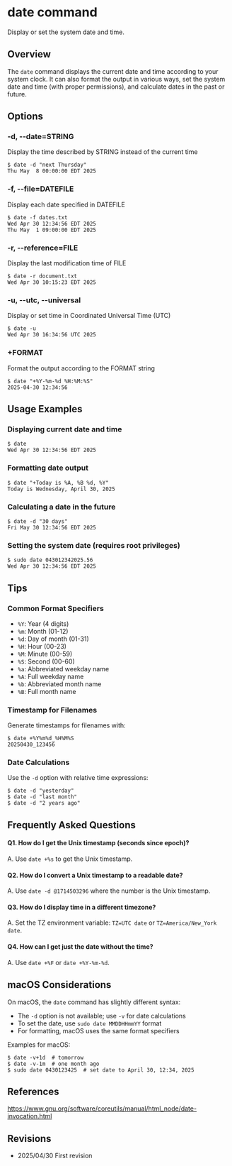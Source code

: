 # date command

Display or set the system date and time.

## Overview

The `date` command displays the current date and time according to your system clock. It can also format the output in various ways, set the system date and time (with proper permissions), and calculate dates in the past or future.

## Options

### **-d, --date=STRING**

Display the time described by STRING instead of the current time

```console
$ date -d "next Thursday"
Thu May  8 00:00:00 EDT 2025
```

### **-f, --file=DATEFILE**

Display each date specified in DATEFILE

```console
$ date -f dates.txt
Wed Apr 30 12:34:56 EDT 2025
Thu May  1 09:00:00 EDT 2025
```

### **-r, --reference=FILE**

Display the last modification time of FILE

```console
$ date -r document.txt
Wed Apr 30 10:15:23 EDT 2025
```

### **-u, --utc, --universal**

Display or set time in Coordinated Universal Time (UTC)

```console
$ date -u
Wed Apr 30 16:34:56 UTC 2025
```

### **+FORMAT**

Format the output according to the FORMAT string

```console
$ date "+%Y-%m-%d %H:%M:%S"
2025-04-30 12:34:56
```

## Usage Examples

### Displaying current date and time

```console
$ date
Wed Apr 30 12:34:56 EDT 2025
```

### Formatting date output

```console
$ date "+Today is %A, %B %d, %Y"
Today is Wednesday, April 30, 2025
```

### Calculating a date in the future

```console
$ date -d "30 days"
Fri May 30 12:34:56 EDT 2025
```

### Setting the system date (requires root privileges)

```console
$ sudo date 043012342025.56
Wed Apr 30 12:34:56 EDT 2025
```

## Tips

### Common Format Specifiers

- `%Y`: Year (4 digits)
- `%m`: Month (01-12)
- `%d`: Day of month (01-31)
- `%H`: Hour (00-23)
- `%M`: Minute (00-59)
- `%S`: Second (00-60)
- `%a`: Abbreviated weekday name
- `%A`: Full weekday name
- `%b`: Abbreviated month name
- `%B`: Full month name

### Timestamp for Filenames

Generate timestamps for filenames with:
```console
$ date +%Y%m%d_%H%M%S
20250430_123456
```

### Date Calculations

Use the `-d` option with relative time expressions:
```console
$ date -d "yesterday"
$ date -d "last month"
$ date -d "2 years ago"
```

## Frequently Asked Questions

#### Q1. How do I get the Unix timestamp (seconds since epoch)?
A. Use `date +%s` to get the Unix timestamp.

#### Q2. How do I convert a Unix timestamp to a readable date?
A. Use `date -d @1714503296` where the number is the Unix timestamp.

#### Q3. How do I display time in a different timezone?
A. Set the TZ environment variable: `TZ=UTC date` or `TZ=America/New_York date`.

#### Q4. How can I get just the date without the time?
A. Use `date +%F` or `date +%Y-%m-%d`.

## macOS Considerations

On macOS, the `date` command has slightly different syntax:
- The `-d` option is not available; use `-v` for date calculations
- To set the date, use `sudo date MMDDHHmmYY` format
- For formatting, macOS uses the same format specifiers

Examples for macOS:
```console
$ date -v+1d  # tomorrow
$ date -v-1m  # one month ago
$ sudo date 0430123425  # set date to April 30, 12:34, 2025
```

## References

https://www.gnu.org/software/coreutils/manual/html_node/date-invocation.html

## Revisions

- 2025/04/30 First revision